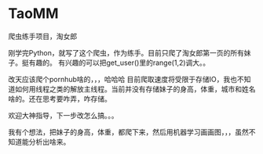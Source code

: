 # TaoMM
爬虫练手项目，淘女郎

刚学完Python，就写了这个爬虫，作为练手。目前只爬了淘女郎第一页的所有妹子。挺有趣的。
有兴趣的可以把get_user()里的range(1,2)调大。。

改天应该爬个pornhub啥的，，，哈哈哈
目前爬取速度将受限于存储IO，我也不知道如何用线程之类的解放主线程。当前并没有存储妹子的身高，体重，城市和姓名啥的。还在思考要咋弄，咋存储。

欢迎大神指导，下一步改怎么搞。。。

我有个想法，把妹子的身高，体重，都爬下来，然后用机器学习画画图，，，虽然不知道能分析出啥来。

